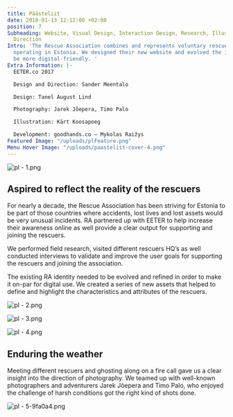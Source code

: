 ```yaml
---
title: Päästeliit
date: 2018-01-13 12:12:00 +02:00
position: 7
Subheading: Website, Visual Design, Interaction Design, Research, Illustration, Artistic
  Direction
Intro: 'The Rescue Association combines and represents voluntary rescuers organizations
  operating in Estonia. We designed their new website and evolved the identity to
  be more digital-friendly. '
Extra Information: |-
  EETER.co 2017

  Design and Direction: Sander Meentalo

  Design: Tanel August Lind

  Photography: Jarek Jõepera, Timo Palo

  Illustration: Kärt Koosapoeg

  Development: goodhands.co – Mykolas Raižys
Featured Image: "/uploads/plFeature.png"
Menu Hover Image: "/uploads/paasteliit-cover-4.png"
---
```


![pl - 1.png](/uploads/pl%20-%201.png)
<br>

## Aspired to reflect the reality of the rescuers

For nearly a decade, the Rescue Association has been striving for Estonia to be part of those countries where accidents, lost lives and lost assets would be very unusual incidents. RA partnered up with EETER to help increase their awareness online as well provide a clear output for supporting and joining the rescuers. 

We performed field research, visited different rescuers HQ’s as well conducted interviews to validate and improve the user goals for supporting the rescuers and joining the association.

The existing RA identity needed to be evolved and refined in order to make it on-par for digital use. We created a series of new assets that helped to define and highlight the characteristics and attributes of the rescuers.

![pl - 2.png](/uploads/pl%20-%202.png)

![pl - 3.png](/uploads/pl%20-%203.png)

![pl - 4.png](/uploads/pl%20-%204.png)
<br>

## Enduring the weather
Meeting different rescuers and ghosting along on a fire call gave us a clear insight into the direction of photography. We teamed up with well-known photographers and adventurers Jarek Jõepera and Timo Palo, who enjoyed the challenge of harsh conditions got the right kind of shots done. 

![pl - 5-9fa0a4.png](/uploads/pl%20-%205-9fa0a4.png)
<br>